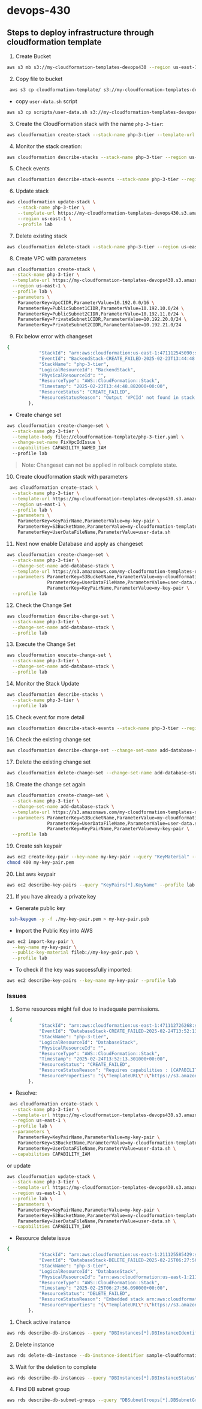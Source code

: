 # devops-430

## Steps to deploy infrastructure through cloudformation template

1. Create Bucket
```bash
aws s3 mb s3://my-cloudformation-templates-devops430 --region us-east-1 --profile lab
```

2. Copy file to bucket
```bash
 aws s3 cp cloudformation-template/ s3://my-cloudformation-templates-devops430/ --recursive --profile lab
 ```
 - copy `user-data.sh` script
 ```bash
 aws s3 cp scripts/user-data.sh s3://my-cloudformation-templates-devops430/ --profile lab
 ```

3. Create the CloudFormation stack with the name `php-3-tier`:
```bash
aws cloudformation create-stack --stack-name php-3-tier --template-url https://my-cloudformation-templates-devops430.s3.amazonaws.com/php-3-tier.yaml --region us-east-1 --profile lab
```

4. Monitor the stack creation:
```bash
aws cloudformation describe-stacks --stack-name php-3-tier --region us-east-1 --profile lab

```
5. Check events
```bash
aws cloudformation describe-stack-events --stack-name php-3-tier --region us-east-1 --profile lab
```

6. Update stack
```bash
aws cloudformation update-stack \
    --stack-name php-3-tier \
    --template-url https://my-cloudformation-templates-devops430.s3.amazonaws.com/php-3-tier.yaml \
    --region us-east-1 \
    --profile lab

```

7. Delete existing stack
```bash
aws cloudformation delete-stack --stack-name php-3-tier --region us-east-1 --profile lab

```
8. Create VPC with parameters
```bash
aws cloudformation create-stack \
  --stack-name php-3-tier \
  --template-url https://my-cloudformation-templates-devops430.s3.amazonaws.com/php-3-tier.yaml \
  --region us-east-1 \
  --profile lab \
  --parameters \
    ParameterKey=VpcCIDR,ParameterValue=10.192.0.0/16 \
    ParameterKey=PublicSubnet1CIDR,ParameterValue=10.192.10.0/24 \
    ParameterKey=PublicSubnet2CIDR,ParameterValue=10.192.11.0/24 \
    ParameterKey=PrivateSubnet1CIDR,ParameterValue=10.192.20.0/24 \
    ParameterKey=PrivateSubnet2CIDR,ParameterValue=10.192.21.0/24

```
9. Fix below error with changeset
```bash
{
            "StackId": "arn:aws:cloudformation:us-east-1:471112545090:stack/php-3-tier/432886c0-f1ec-11ef-b0a4-0affdf34ce8f",
            "EventId": "BackendStack-CREATE_FAILED-2025-02-23T13:44:48.882Z",
            "StackName": "php-3-tier",
            "LogicalResourceId": "BackendStack",
            "PhysicalResourceId": "",
            "ResourceType": "AWS::CloudFormation::Stack",
            "Timestamp": "2025-02-23T13:44:48.882000+00:00",
            "ResourceStatus": "CREATE_FAILED",
            "ResourceStatusReason": "Output 'VPCId' not found in stack 'arn:aws:cloudformation:us-east-1:471112545090:stack/php-3-tier-NetworkStack-KGBNT9LIB90Y/44d7e470-f1ec-11ef-b229-0ee16fdadd4d'"
        },
```
- Create change set
```bash
aws cloudformation create-change-set \
  --stack-name php-3-tier \
  --template-body file://cloudformation-template/php-3-tier.yaml \
  --change-set-name FixVpcIdIssue \
  --capabilities CAPABILITY_NAMED_IAM
  --profile lab
```

> Note: Changeset can not be applied in rollback complete state.

10. Create cloudformation stack with parameters
```bash
 aws cloudformation create-stack \
  --stack-name php-3-tier \
  --template-url https://my-cloudformation-templates-devops430.s3.amazonaws.com/php-3-tier.yaml \
  --region us-east-1 \
  --profile lab \
  --parameters \
    ParameterKey=KeyPairName,ParameterValue=my-key-pair \
    ParameterKey=S3BucketName,ParameterValue=my-cloudformation-templates-devops430 \
    ParameterKey=UserDataFileName,ParameterValue=user-data.sh
```
11. Next now enable Database and apply as changeset

```bash
aws cloudformation create-change-set \
  --stack-name php-3-tier \
  --change-set-name add-database-stack \
  --template-url https://s3.amazonaws.com/my-cloudformation-templates-devops430/php-3-tier.yaml \
  --parameters ParameterKey=S3BucketName,ParameterValue=my-cloudformation-templates-devops430 \
               ParameterKey=UserDataFileName,ParameterValue=user-data.sh \
               ParameterKey=KeyPairName,ParameterValue=my-key-pair \
  --profile lab

```
12. Check the Change Set
```bash
aws cloudformation describe-change-set \
  --stack-name php-3-tier \
  --change-set-name add-database-stack \
  --profile lab
```
13. Execute the Change Set
```bash
aws cloudformation execute-change-set \
  --stack-name php-3-tier \
  --change-set-name add-database-stack \
  --profile lab

```
14. Monitor the Stack Update
```bash
aws cloudformation describe-stacks \
  --stack-name php-3-tier \
  --profile lab
```
15. Check event for more detail
```bash
aws cloudformation describe-stack-events --stack-name php-3-tier --region us-east-1 --profile lab
```

16. Check the existing change set
```bash
aws cloudformation describe-change-set --change-set-name add-database-stack --stack-name php-3-tier --profile lab

```

17. Delete the existing change set
```bash
aws cloudformation delete-change-set --change-set-name add-database-stack --stack-name php-3-tier --profile lab

```
18. Create the change set again
```bash
aws cloudformation create-change-set \
  --stack-name php-3-tier \
  --change-set-name add-database-stack \
  --template-url https://s3.amazonaws.com/my-cloudformation-templates-devops430/php-3-tier.yaml \
  --parameters ParameterKey=S3BucketName,ParameterValue=my-cloudformation-templates-devops430 \
               ParameterKey=UserDataFileName,ParameterValue=user-data.sh \
               ParameterKey=KeyPairName,ParameterValue=my-key-pair \
  --profile lab
```

19. Create ssh keypair
```bash
aws ec2 create-key-pair --key-name my-key-pair --query "KeyMaterial" --profile lab --output text > my-key-pair.pem
chmod 400 my-key-pair.pem
```

20. List aws keypair
```bash
aws ec2 describe-key-pairs --query "KeyPairs[*].KeyName" --profile lab
```

21. If you have already a private key
  - Generate public key
```bash
 ssh-keygen -y -f ./my-key-pair.pem > my-key-pair.pub
 ```
  - Import the Public Key into AWS
  ```bash
  aws ec2 import-key-pair \
    --key-name my-key-pair \
    --public-key-material fileb://my-key-pair.pub \
    --profile lab
  ```
  - To check if the key was successfully imported:
  ```bash
  aws ec2 describe-key-pairs --key-name my-key-pair --profile lab
  ```


### Issues
1. Some resources might fail due to inadequate permissions.

```bash
 {
            "StackId": "arn:aws:cloudformation:us-east-1:471112726268:stack/php-3-tier/0f8a8280-f2b6-11ef-ab94-0e947989e88d",
            "EventId": "DatabaseStack-CREATE_FAILED-2025-02-24T13:52:13.301Z",
            "StackName": "php-3-tier",
            "LogicalResourceId": "DatabaseStack",
            "PhysicalResourceId": "",
            "ResourceType": "AWS::CloudFormation::Stack",
            "Timestamp": "2025-02-24T13:52:13.301000+00:00",
            "ResourceStatus": "CREATE_FAILED",
            "ResourceStatusReason": "Requires capabilities : [CAPABILITY_IAM]",
            "ResourceProperties": "{\"TemplateURL\":\"https://s3.amazonaws.com/my-cloudformation-templates-devops430/rds.yaml\"}"
        },
```

- Resolve:

```bash
 aws cloudformation create-stack \
  --stack-name php-3-tier \
  --template-url https://my-cloudformation-templates-devops430.s3.amazonaws.com/php-3-tier.yaml \
  --region us-east-1 \
  --profile lab \
  --parameters \
    ParameterKey=KeyPairName,ParameterValue=my-key-pair \
    ParameterKey=S3BucketName,ParameterValue=my-cloudformation-templates-devops430 \
    ParameterKey=UserDataFileName,ParameterValue=user-data.sh \
  --capabilities CAPABILITY_IAM
```
or update
```bash
aws cloudformation update-stack \
  --stack-name php-3-tier \
  --template-url https://my-cloudformation-templates-devops430.s3.amazonaws.com/php-3-tier.yaml \
  --region us-east-1 \
  --profile lab \
  --parameters \
    ParameterKey=KeyPairName,ParameterValue=my-key-pair \
    ParameterKey=S3BucketName,ParameterValue=my-cloudformation-templates-devops430 \
    ParameterKey=UserDataFileName,ParameterValue=user-data.sh \
  --capabilities CAPABILITY_IAM
```

- Resource delete issue
```bash
{
            "StackId": "arn:aws:cloudformation:us-east-1:211125585429:stack/php-3-tier/17d32450-f33e-11ef-acae-0e7e312e04ab",
            "EventId": "DatabaseStack-DELETE_FAILED-2025-02-25T06:27:56.090Z",
            "StackName": "php-3-tier",
            "LogicalResourceId": "DatabaseStack",
            "PhysicalResourceId": "arn:aws:cloudformation:us-east-1:211125585429:stack/php-3-tier-DatabaseStack-39OGMOYHYXAD/2e781bc0-f33e-11ef-9415-0affc9377d4d",
            "ResourceType": "AWS::CloudFormation::Stack",
            "Timestamp": "2025-02-25T06:27:56.090000+00:00",
            "ResourceStatus": "DELETE_FAILED",
            "ResourceStatusReason": "Embedded stack arn:aws:cloudformation:us-east-1:211125585429:stack/php-3-tier-DatabaseStack-39OGMOYHYXAD/2e781bc0-f33e-11ef-9415-0affc9377d4d was not successfully deleted: The following resource(s) failed to delete: [SampleCloudFormationDBSubnetGroup]. ",
            "ResourceProperties": "{\"TemplateURL\":\"https://s3.amazonaws.com/my-cloudformation-templates-devops430/rds.yaml\",\"Parameters\":{\"PrivateSubnet1\":\"subnet-01e82ced1ed78320b\",\"PrivateSubnet2\":\"subnet-034d3d119bd85f618\",\"VpcId\":\"vpc-0a7e3ef930dc46f39\",\"SecurityGroupId\":\"sg-07f0d3263217fc1eb\"}}"
        },
```
1. Check active instance
```bash
aws rds describe-db-instances --query "DBInstances[*].DBInstanceIdentifier" --profile lab
```

2. Delete instance
```bash
aws rds delete-db-instance --db-instance-identifier sample-cloudformation-postgresql --skip-final-snapshot --profile lab
```

3. Wait for the deletion to complete
```bash
aws rds describe-db-instances --query "DBInstances[*].DBInstanceStatus" --profile lab
```

4. Find DB subnet group
```bash
aws rds describe-db-subnet-groups --query "DBSubnetGroups[*].DBSubnetGroupName" --profile lab
```

